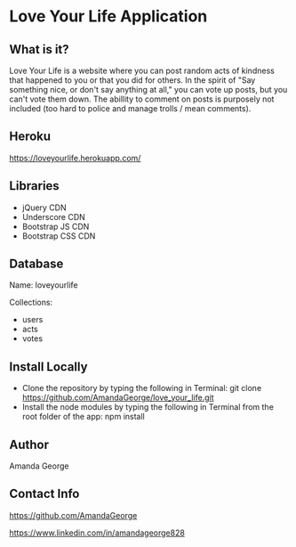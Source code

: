 # Love Your Life Application

What is it?
-----------
Love Your Life is a website where you can post random acts of kindness that happened to you or that you did for others.  In the spirit of "Say something nice, or don't say anything at all," you can vote up posts, but you can't vote them down.  The abillity to comment on posts is purposely not included (too hard to police and manage trolls / mean comments).

Heroku
------
https://loveyourlife.herokuapp.com/

Libraries
---------
- jQuery CDN
- Underscore CDN
- Bootstrap JS CDN
- Bootstrap CSS CDN

Database
--------
Name:
loveyourlife

Collections:
- users
- acts
- votes

Install Locally
---------------
- Clone the repository by typing the following in Terminal:
	git clone https://github.com/AmandaGeorge/love_your_life.git
- Install the node modules by typing the following in Terminal from the root folder of the app:
	npm install

Author
------
Amanda George

Contact Info
------------
https://github.com/AmandaGeorge

https://www.linkedin.com/in/amandageorge828